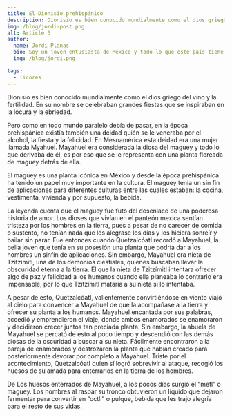 ```yaml
---
title: El Dionisio prehispánico
description: Dionisio es bien conocido mundialmente como el dios griego del vino y la fertilidad. En su nombre se celebraban grandes fiestas que se inspiraban en la locura y la ebriedad.
img: /blog/jordi-post.png
alt: Article 6
author:
  name: Jordi Planas
  bio: Soy un joven entusiasta de México y todo lo que este país tiene por ofrecer
  img: /blog/jordi.png

tags:
  - licores
---
```


Dionisio es bien conocido mundialmente como el dios griego del vino y la fertilidad. En su nombre se celebraban grandes fiestas que se inspiraban en la locura y la ebriedad.

Pero como en todo mundo paralelo debía de pasar, en la época prehispánica existía también una deidad quién se le veneraba por el alcohol, la fiesta y la felicidad. En Mesoamérica esta deidad era una mujer llamada Myahuel.
Mayahuel era considerada la diosa del maguey y todo lo que derivaba de él, es por eso que se le representa con una planta floreada de maguey detrás de ella.

El maguey es una planta icónica en México y desde la época prehispánica ha tenido un papel muy importante en la cultura. El maguey tenía un sin fin de aplicaciones para diferentes culturas entre las cuales estaban: la cocina, vestimenta, vivienda y por supuesto, la bebida.

La leyenda cuenta que el maguey fue futo del desenlace de una poderosa historia de amor. Los dioses que vivían en el panteón mexica sentían tristeza por los hombres en la tierra, pues a pesar de no carecer de comida o sustento, no tenían nada que les alegrase los días y los hiciera sonreír y bailar sin parar. Fue entonces cuando Quetzalcóatl recordó a Mayahuel, la bella joven que tenía en su posesión una planta que podría dar a los hombres un sinfín de aplicaciones.
Sin embargo, Mayahuel era nieta de Tzitzímitl, una de los demonios clestiales, quienes buscaban llevar la obscuridad eterna a la tierra. El que la nieta de Tzitzímitl intentara ofrecer algo de paz y felicidad a los humanos cuando ella planeaba lo contrario era impensable, por lo que Tzitzímitl mataría a su nieta si lo intentaba.

A pesar de esto, Quetzalcóatl, valientemente convirtiéndose en viento viajó al cielo para convencer a Mayahuel de que la acompañase a la tierra y ofrecer su planta a los humanos. Mayahuel encantada por sus palabras, accedió y emprendieron el viaje, donde ambos enamorados se enamoraron y decidieron crecer juntos tan preciada planta. Sin embargo, la abuela de Mayahuel se percató de esto al poco tiempo y descendió con las demás diosas de la oscuridad a buscar a su nieta. Fácilmente encontraron a la pareja de enamorados y destrozaron la planta que habían creado para posteriormente devorar por completo a Mayahuel. Triste por el acontecimiento, Quetzalcóatl quien sí logró sobrevivir al ataque, recogió los huesos de su amada para enterrarlos en la tierra de los hombres.

De Los huesos enterrados de Mayahuel, a los pocos días surgió el “metl” o maguey. Los hombres al raspar su tronco obtuvieron un líquido que dejaron fermentar para convertir en “octli” o pulque, bebida que les trajo alegría para el resto de sus vidas.
